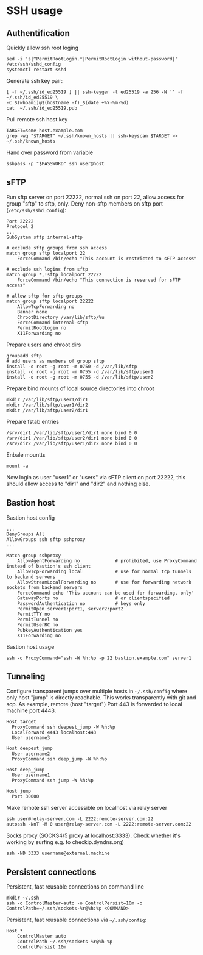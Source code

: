 # SSH usage

## Authentification

Quickly allow ssh root loging

    sed -i 's|^PermitRootLogin.*|PermitRootLogin without-password|' /etc/ssh/sshd_config
    systemctl restart sshd


Generate ssh key pair:

    [ -f ~/.ssh/id_ed25519 ] || ssh-keygen -t ed25519 -a 256 -N '' -f ~/.ssh/id_ed25519 \
    -C $(whoami)@$(hostname -f)_$(date +%Y-%m-%d)
    cat  ~/.ssh/id_ed25519.pub


Pull remote ssh host key

    TARGET=some-host.example.com
    grep -wq "$TARGET" ~/.ssh/known_hosts || ssh-keyscan $TARGET >> ~/.ssh/known_hosts


Hand over password from variable

    sshpass -p "$PASSWORD" ssh user@host


## sFTP

Run sftp server on port 22222, normal ssh on port 22, allow access for group "sftp" to sftp, only. Deny non-sftp members on sftp port (`/etc/ssh/sshd_config`):

    Port 22222
    Protocol 2
    ...
    SubSystem sftp internal-sftp

    # exclude sftp groups from ssh access
    match group sftp localport 22
        ForceCommand /bin/echo "This account is restricted to sFTP access"

    # exclude ssh logins from sftp
    match group *,!sftp localport 22222
        ForceCommand /bin/echo "This connection is reserved for sFTP access"

    # allow sftp for sftp groups
    match group sftp localport 22222
        AllowTcpForwarding no
        Banner none
        ChrootDirectory /var/lib/sftp/%u
        ForceCommand internal-sftp
        PermitRootLogin no
        X11Forwarding no

Prepare users and chroot dirs

    groupadd sftp
    # add users as members of group sftp 
    install -o root -g root -m 0750 -d /var/lib/sftp
    install -o root -g root -m 0755 -d /var/lib/sftp/user1
    install -o root -g root -m 0755 -d /var/lib/sftp/user2

Prepare bind mounts of local source directories into chroot

    mkdir /var/lib/sftp/user1/dir1
    mkdir /var/lib/sftp/user1/dir2
    mkdir /var/lib/sftp/user2/dir1

Prepare fstab entries

    /srv/dir1 /var/lib/sftp/user1/dir1 none bind 0 0
    /srv/dir1 /var/lib/sftp/user2/dir1 none bind 0 0
    /srv/dir2 /var/lib/sftp/user1/dir2 none bind 0 0

Enbale mountts

    mount -a
    

Now login as user "user1" or "users" via sFTP client on port 22222, this should allow access to "dir1" and "dir2" and nothing else.


## Bastion host
    
Bastion host config

    ...
    DenyGroups All
    AllowGroups ssh sftp sshproxy
    ...

    Match group sshproxy
        AllowAgentForwarding no             # prohibited, use ProxyCommand instead of bastion's ssh client 
        AllowTcpForwarding local            # use for normal tcp tunnels to backend servers
        AllowStreamLocalForwarding no       # use for forwarding network sockets from backend servers
        ForceCommand echo 'This account can be used for forwarding, only'
        GatewayPorts no                     # or clientspecified
        PasswordAuthentication no           # keys only
        PermitOpen server1:port1, server2:port2
        PermitTTY no    
        PermitTunnel no    
        PermitUserRC no    
        PubkeyAuthentication yes 
        X11Forwarding no

Bastion host usage

    ssh -o ProxyCommand="ssh -W %h:%p -p 22 bastion.example.com" server1 


## Tunneling

Configure transparent jumps over multiple hosts in `~/.ssh/config` where only host "jump" is directly reachable. This works transparently with git and scp. As example, remote (host "target") Port 443 is forwarded to local machine port 4443.

    Host target
      ProxyCommand ssh deepest_jump -W %h:%p
      LocalForward 4443 localhost:443
      User username3

    Host deepest_jump
      User username2
      ProxyCommand ssh deep_jump -W %h:%p

    Host deep_jump
      User username1
      ProxyCommand ssh jump -W %h:%p

    Host jump
      Port 30000

Make remote ssh server accessible on localhost via relay server

    ssh user@relay-server.com -L 2222:remote-server.com:22
    autossh -NnT -M 0 user@relay-server.com -L 2222:remote-server.com:22


Socks proxy (SOCKS4/5 proxy at localhost:3333). Check
whether it's working by surfing e.g. to checkip.dyndns.org)

    ssh -ND 3333 username@external.machine

## Persistent connections

Persistent, fast reusable connections on command line

    mkdir ~/.ssh
    ssh -o ControlMaster=auto -o ControlPersist=10m -o ControlPath=~/.ssh/sockets-%r@%h:%p <COMMAND>


Persistent, fast reusable connections via `~/.ssh/config`:

    Host *
        ControlMaster auto
        ControlPath ~/.ssh/sockets-%r@%h-%p
        ControlPersist 10m
